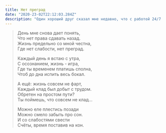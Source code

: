 ```yaml
---
title: Нет преград
date: "2020-23-02T22:12:03.284Z"
description: "Один хороший друг сказал мне недавно, что с работой 24/7 я попросту забиваю на себя. Не согласен. Это дает офигенные плоды. Труд особо уместен, когда ты преисполнен энергией и идеями. Но да... играть со временем - всегда огромный риск. Цену времени я начал ощущать относительно недавно. Ты никогда не знаешь, что произойдет завтра, но если завтра ты будешь так же жив и здоров, сегодня уместно что-то запланировать. Моя цель - каждое утро вставать с осознанием, что сегодня я лучше, чем вчера... и с аргументами, почему. В этом кайф жизни лично для меня."
---
```


> День мне снова дает понять,</br>
> Что нет права сдавать назад. </br>
> Жизнь предельно со мной честна, </br>
> Где нет слабости, нет преград. </br>
> 
> Каждый день я встаю с утра, </br>
> С осознанием, жизнь - игра, </br>
> Где ты временем платишь сполна, </br>
> Чтоб до дна испить весь бокал. </br>
> 
> А ещё: жизнь совсем не фарт, </br>
> Каждый клад был добыт с трудом. </br>
> Обретен на простом пути? </br>
> Ты поймешь, что совсем не клад... </br>
> 
> Можно еле плестись позади </br>
> Можно смело забыть про сон. </br>
> И со слабостями свести </br>
> Счёты, время поставив на кон. </br>